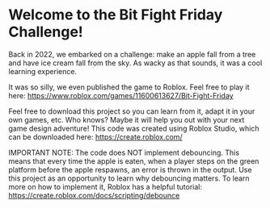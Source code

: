 # Welcome to the Bit Fight Friday Challenge!

Back in 2022, we embarked on a challenge: make an apple fall from a tree and have ice cream fall from the sky. As wacky as that sounds, it was a cool learning experience.

It was so silly, we even published the game to Roblox. Feel free to play it here: https://www.roblox.com/games/11600613627/Bit-Fight-Friday

Feel free to download this project so you can learn from it, adapt it in your own games, etc. Who knows? Maybe it will help you out with your next game design adventure!
This code was created using Roblox Studio, which can be downloaded here: https://create.roblox.com/

IMPORTANT NOTE:
The code does NOT implement debouncing. This means that every time the apple is eaten, when a player steps on the green platform before the apple respawns, an error is thrown in the output. 
Use this project as an opportunity to learn why debouncing matters. To learn more on how to implement it, Roblox has a helpful tutorial: https://create.roblox.com/docs/scripting/debounce
